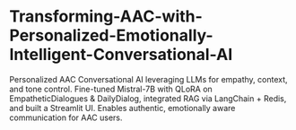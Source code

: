 # Transforming-AAC-with-Personalized-Emotionally-Intelligent-Conversational-AI
Personalized AAC Conversational AI leveraging LLMs for empathy, context, and tone control. Fine-tuned Mistral-7B with QLoRA on EmpatheticDialogues &amp; DailyDialog, integrated RAG via LangChain + Redis, and built a Streamlit UI. Enables authentic, emotionally aware communication for AAC users.
